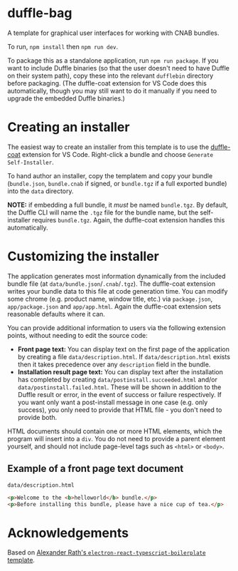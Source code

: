 # duffle-bag

A template for graphical user interfaces for working with CNAB bundles.

To run, `npm install` then `npm run dev`.

To package this as a standalone application, run `npm run package`.  If you want
to include Duffle binaries (so that the user doesn't need to have Duffle on their
system path), copy these into the relevant `dufflebin` directory before packaging.
(The duffle-coat extension for VS Code does this automatically, though you may
still want to do it manually if you need to upgrade the embedded Duffle binaries.)

# Creating an installer

The easiest way to create an installer from this template is to use the [duffle-coat](https://github.com/deislabs/duffle-coat)
extension for VS Code.  Right-click a bundle and choose `Generate Self-Installer`.

To hand author an installer, copy the templatem and copy your bundle (`bundle.json`,
`bundle.cnab` if signed, or `bundle.tgz` if a full exported bundle) into the `data`
directory.

**NOTE:** if embedding a full bundle, it *must* be named `bundle.tgz`.
By default, the Duffle CLI will name the `.tgz` file for the bundle name, but the
self-installer requires `bundle.tgz`.  Again, the duffle-coat extension handles this
automatically.

# Customizing the installer

The application generates most information dynamically from the included bundle
file (at `data/bundle.json`/`.cnab`/`.tgz`). The duffle-coat extension writes your bundle data
to this file at code generation time.  You can modify some chrome (e.g. product
name, window title, etc.) via `package.json`, `app/package.json` and `app/app.html`.
Again the duffle-coat extension sets reasonable defaults where it can.

You can provide additional information to users via the following extension points,
without needing to edit the source code:

* **Front page text:** You can display text on the first page of the application
  by creating a file `data/description.html`.  If `data/description.html` exists then
  it takes precedence over any `description` field in the bundle.
* **Installation result page text:** You can display text after the installation
  has completed by creating `data/postinstall.succeeded.html` and/or
  `data/postinstall.failed.html`.  These will be shown in addition to the
  Duffle result or error, in the event of success or failure respectively.
  If you want only want a post-install message in one case (e.g. only success),
  you only need to provide that HTML file - you don't need to provide both.

HTML documents should contain one or more HTML elements, which the program will
insert into a `div`.  You do not need to provide a parent element yourself, and should
not include page-level tags such as `<html>` or `<body>`.

## Example of a front page text document

`data/description.html`

```html
<p>Welcome to the <b>helloworld</b> bundle.</p>
<p>Before installing this bundle, please have a nice cup of tea.</p>
```

# Acknowledgements

Based on [Alexander Rath's `electron-react-typescript-boilerplate` template](https://github.com/iRath96/electron-react-typescript-boilerplate).
